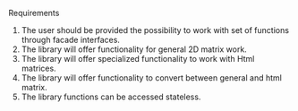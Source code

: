 Requirements

   1. The user should be provided the possibility to work with set of functions through facade interfaces.
   2. The library will offer functionality for general 2D matrix work.
   3. The library will offer specialized functionality to work with Html matrices.
   4. The library will offer functionality to convert between general and html matrix.
   5. The library functions can be accessed stateless.


